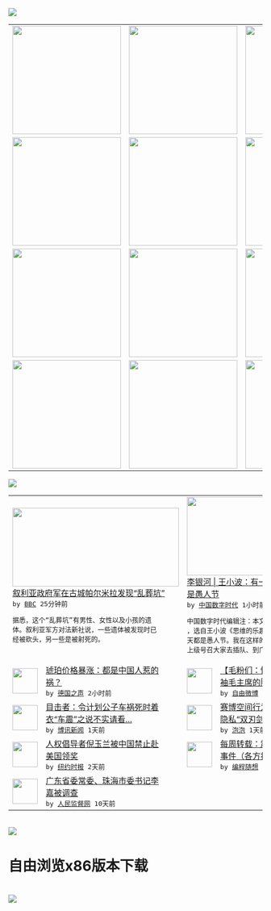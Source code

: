 

<a href="https://github.com/greatfire/z/raw/master/FreeBrowser.apk"><img src="https://raw.githubusercontent.com/greatfire/wiki/master/x/header.png" /></a><table><tr><td width="262" align="center" valign="center"><a href="https://github.com/greatfire/wiki/wiki/nyt" title="纽约时报中文网 国际纵览"><img src="https://raw.githubusercontent.com/greatfire/wiki/master/x/nyt_flag.png" width="215"/></a></td><td width="262" align="center" valign="center"><a href="https://github.com/greatfire/wiki/wiki/dw" title=""><img src="https://raw.githubusercontent.com/greatfire/wiki/master/x/dw_flag.png" width="215"/></a></td><td width="262" align="center" valign="center"><a href="https://github.com/greatfire/wiki/wiki/rmjd" title=""><img src="https://raw.githubusercontent.com/greatfire/wiki/master/x/rmjd_flag.png" width="215"/></a></td></tr><tr><td width="262" align="center" valign="center"><a href="https://github.com/paopaonetizen/website" title="泡泡 - 未经审查的互联网信息"><img src="https://raw.githubusercontent.com/greatfire/wiki/master/x/pp_flag.png" width="215"/></a></td><td width="262" align="center" valign="center"><a href="https://github.com/getlantern/mirror" title="以及自由微博和GreatFire.org官方中文论坛"><img src="https://raw.githubusercontent.com/greatfire/wiki/master/x/lantern_flag.png" width="215"/></a></td><td width="262" align="center" valign="center"><a href="https://github.com/cdtmirrors/m/" title=""><img src="https://raw.githubusercontent.com/greatfire/wiki/master/x/cdt_flag.png" width="215"/></a></td></tr><tr><td width="262" align="center" valign="center"><a href="https://github.com/program-think/blog" title="编程随想的博客"><img src="https://raw.githubusercontent.com/greatfire/wiki/master/x/pt_flag.png" width="215"/></a></td><td width="262" align="center" valign="center"><a href="https://github.com/greatfire/wiki/wiki/bbc" title=""><img src="https://raw.githubusercontent.com/greatfire/wiki/master/x/bbc_flag.png" width="215"/></a></td><td width="262" align="center" valign="center"><a href="https://github.com/freeweibo/s" title="自由微博 - 匿名和不受屏蔽的新浪微博搜索"><img src="https://raw.githubusercontent.com/greatfire/wiki/master/x/fw_flag.png" width="215"/></a></td></tr><tr><td width="262" align="center" valign="center"><a href="https://github.com/greatfire/wiki/wiki/google" title=""><img src="https://raw.githubusercontent.com/greatfire/wiki/master/x/google_flag.png" width="215"/></a></td><td width="262" align="center" valign="center"><a href="https://github.com/bxnews/boxun" title=""><img src="https://raw.githubusercontent.com/greatfire/wiki/master/x/bx_flag.png" width="215"/></a></td><td width="262" align="center" valign="center"><a href="https://github.com/greatfire/wiki/wiki/open-source" title="欢迎访问GreatFire.org开发者项目网站"><img src="https://raw.githubusercontent.com/greatfire/wiki/master/x/open-source_flag.png" width="215"/></a></td></tr></table><img src="https://raw.githubusercontent.com/greatfire/wiki/master/x/newsfeed text.png" /><table cols="4"><tr><td colspan="2" width="380"><a href="http://www.bbc.com/zhongwen/simp/world/2016/04/160402_palmyra_mass_grave"><img src="http://a.files.bbci.co.uk/worldservice/live/assets/images/2016/03/28/160328173236_palmira144.jpg" width="330" height="156"/></a></br><a href="http://www.bbc.com/zhongwen/simp/world/2016/04/160402_palmyra_mass_grave">叙利亚政府军在古城帕尔米拉发现“乱葬坑”</a></br><kbd> by <a href="http://www.bbc.co.uk/zhongwen/simp">BBC</a> 25分钟前 </kbd></br><pre>据悉，这个“乱葬坑”有男性、女性以及小孩的遗<br/>体。叙利亚军方对法新社说，一些遗体被发现时已<br/>经被砍头，另一些是被射死的。</pre></td><td colspan="2" width="380"><a href="http://feedproxy.google.com/~r/chinadigitaltimes/IyPt/~3/ZM1AV9A7Pqo/"><img src="http://i0.wp.com/chinadigitaltimes.net/chinese/files/2016/04/Screen-Shot-2016-04-02-at-%E4%B8%8A%E5%8D%887.52.00.png?resize=448%2C300" width="330" height="156"/></a></br><a href="http://feedproxy.google.com/~r/chinadigitaltimes/IyPt/~3/ZM1AV9A7Pqo/">李银河 | 王小波：有一些时期，每一天都<br/>是愚人节</a></br><kbd> by <a href="http://chinadigitaltimes.net/chinese/">中国数字时代</a> 1小时前 </kbd></br><pre>中国数字时代编辑注：本文转自李银河微信公众号<br/>，选自王小波《思维的乐趣》。有一些时期，每一<br/>天都是愚人节。我在这样的气氛里长大，有一天，<br/>上级号召大家去插队、到广阔天...</pre></td></tr><tr><td><img src="http://www.dw.com/image/0,,17182832_302,00.jpg" width="50" height="50"/></td><td width="280"><a href="http://dw.com/p/1IOTP?maca=chi-GK-text-greatfire-all-chinese-15625-xml-mrss">琥珀价格暴涨：都是中国人惹的<br/>祸？</a></br><kbd> by <a href="http://dw.de">德国之声</a> 2小时前 </kbd></td><td><img src="http://ww1.sinaimg.cn/large/006m1KG1jw1f2icpea9c5j30cs49ck8e.jpg" width="50" height="50"/></td><td width="280"><a href="https://freeweibo.com/weibo/3959825426263078">【毛粉们：快来看看！】伟大领<br/>袖毛主席的胸怀</a></br><kbd> by <a href="https://freeweibo.com/">自由微博</a> 9小时前 </kbd></td></tr><tr><td><img src="http://www.boxun.com/news/images/2016/04/201604022256china1.jpg" width="50" height="50"/></td><td width="280"><a href="http://www.boxun.com/news/gb/china/2016/04/201604022256.shtml">目击者：令计划公子车祸死时着<br/>衣“车震”之说不实请看...</a></br><kbd> by <a href="http://www.boxun.com">博讯新闻</a> 1天前 </kbd></td><td><img src="https://pao-pao.net/sites/pao-pao.net/files/styles/large/public/xia_pian_wen_zhong_tu_.jpg?itok=PbTXxyjR" width="50" height="50"/></td><td width="280"><a href="https://pao-pao.net/article/684">赛博空间行为心理：群组极化和<br/>隐私“双刃剑”（下）</a></br><kbd> by <a href="https://pao-pao.net">泡泡</a> 1天前 </kbd></td></tr><tr><td><img src="http://static01.nyt.com/images/2016/04/01/world/01CHINA-web1/01CHINA-web1-articleLarge.jpg" width="50" height="50"/></td><td width="280"><a href="https://d3qlz4p8smvoli.cloudfront.net/china/20160401/c01china/">人权倡导者倪玉兰被中国禁止赴<br/>美国领奖</a></br><kbd> by <a href="http://m.cn.nytimes.com/">纽约时报</a> 2天前 </kbd></td><td><img src="http://lh3.googleusercontent.com/p2SuJcGJA5Ib4khCcDZHZ_CBvjPHoVm9tUYxfnxhd9YsFoIMYFQSb3rH6_YQEJDl-0e1-IjOO1-YYbY2C9Px_jP_2-6K0Nnd72J0FfNUokRAPNImUTDJ-YVNFoMriHvORu_GAnvguh4" width="50" height="50"/></td><td width="280"><a href="http://feedproxy.google.com/~r/programthink/~3/H-pq0ktXeyw/weekly-share-99.html">每周转载：震惊全国的山东疫苗<br/>事件（各方报道及网友评论）</a></br><kbd> by <a href="http://program-think.blogspot.com">编程随想</a> 5天前 </kbd></td></tr><tr><td><img src="http://www.rmjdw.com/uploads/allimg/160323/2300235442-0.png" width="50" height="50"/></td><td width="280"><a href="http://www.rmjdw.com//fanfuqianshao/20160323/15521.html">广东省委常委、珠海市委书记李<br/>嘉被调查 </a></br><kbd> by <a href="http://www.rmjdw.com/">人民监督网</a> 10天前 </kbd></td></table></br><a href="https://github.com/greatfire/z/raw/master/FreeBrowser.apk"><img src="https://raw.githubusercontent.com/greatfire/wiki/master/x/download app.png" /></a><h1>自由浏览x86版本下载<h1><a href="https://github.com/greatfire/z/raw/master/FreeBrowser-x86.apk"><img src="https://raw.githubusercontent.com/greatfire/images/master/fb86.qr.png" /></a>